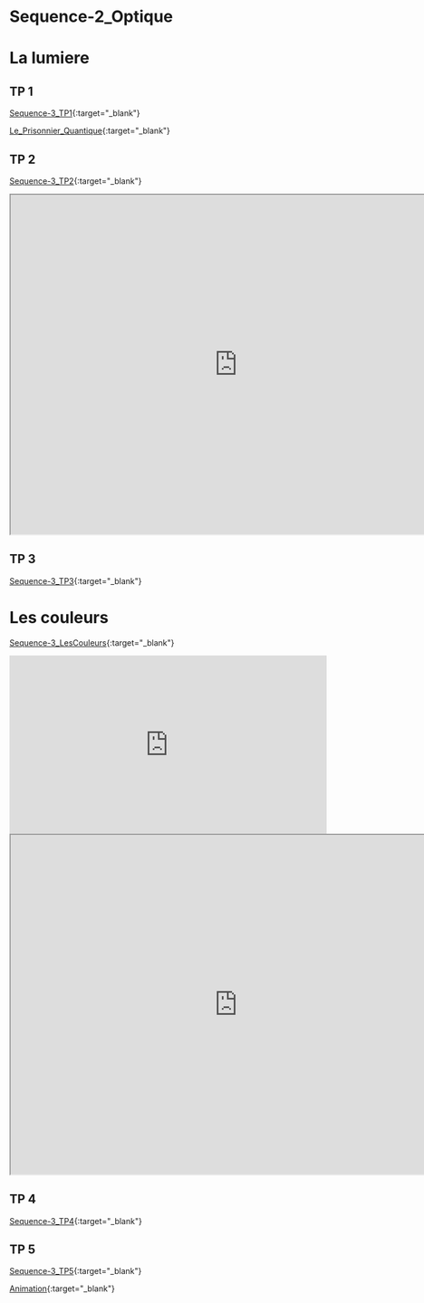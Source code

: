 # Sequence-2_Optique

# La lumiere

## TP 1

[Sequence-3_TP1](./2_Physique-Chimie_Seq3_TP1.pdf){:target="_blank"}

[Le_Prisonnier_Quantique](https://prisonnier-quantique.fr/jeu/index.html?savepoint=laser_etincel&var_GAME_MODE=puzzle&var_WITH_INDICES=YES){:target="_blank"}

## TP 2

[Sequence-3_TP2](./2_Physique-Chimie_Seq3_TP2.pdf){:target="_blank"}

<iframe src="https://phet.colorado.edu/sims/html/bending-light/latest/bending-light_fr.html"
        width="800"
        height="600"
        allowfullscreen>
</iframe>

## TP 3

[Sequence-3_TP3](./2_Seq3_Physique-Chimie_TP3.pdf){:target="_blank"}

# Les couleurs

[Sequence-3_LesCouleurs](./2_Physique-Chimie_Seq3_LesCouleurs.pdf){:target="_blank"}

<iframe width="560" height="315" src="https://www.youtube.com/embed/o9BqrSAHbTc?si=sXaJda7CtSsmGCAM" title="YouTube video player" frameborder="0" allow="accelerometer; autoplay; clipboard-write; encrypted-media; gyroscope; picture-in-picture; web-share" allowfullscreen></iframe>

<iframe src="https://phet.colorado.edu/sims/html/bending-light/latest/bending-light_fr.html"
        width="800"
        height="600"
        allowfullscreen>
</iframe>

## TP 4

[Sequence-3_TP4](./2_Seq3_TP4.pdf){:target="_blank"}



## TP 5

[Sequence-3_TP5](./2_Seq3_TP5.pdf){:target="_blank"}

[Animation](https://web-labosims.org/animations/couleur_objet2/couleur_objet.html){:target="_blank"}

